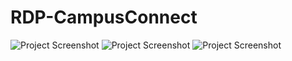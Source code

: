 # RDP-CampusConnect


<img src="https://firebasestorage.googleapis.com/v0/b/polyconnect-7.firebasestorage.app/o/portfolio%2Fprojects%2FScreenshot%202025-03-20%20175948.png?alt=media&token=2891bb4b-7082-444d-80fd-aaf4275f6074" alt="Project Screenshot" />
<img src="https://firebasestorage.googleapis.com/v0/b/polyconnect-7.firebasestorage.app/o/portfolio%2Fprojects%2FScreenshot%202025-03-20%20175948.png?alt=media&token=2891bb4b-7082-444d-80fd-aaf4275f6074" alt="Project Screenshot" />
<img src="https://firebasestorage.googleapis.com/v0/b/polyconnect-7.firebasestorage.app/o/portfolio%2Fprojects%2FScreenshot%202025-03-20%20195358.png?alt=media&token=cbf5b2a3-d243-4aca-a195-c27a8d470cd9" alt="Project Screenshot" />

